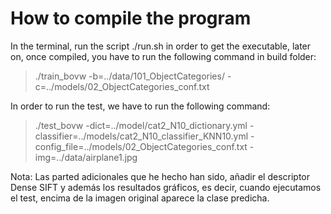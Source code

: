 # How to compile the program
In the terminal, run the script ./run.sh in order to get the executable, later on, once compiled, you have to run the following command in build folder:
>  ./train_bovw -b=../data/101_ObjectCategories/ -c=../models/02_ObjectCategories_conf.txt 

In order to run the test, we have to run the following command:
> ./test_bovw -dict=../model/cat2_N10_dictionary.yml -classifier=../models/cat2_N10_classifier_KNN10.yml -config_file=../models/02_ObjectCategories_conf.txt -img=../data/airplane1.jpg 


Nota: Las parted adicionales que he hecho han sido, añadir el descriptor Dense SIFT y además los resultados gráficos, es decir, cuando ejecutamos el test, encima de la imagen original aparece la clase predicha.